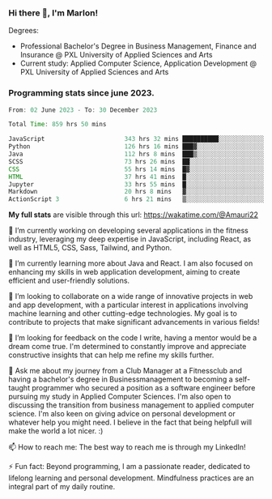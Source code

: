 
### Hi there 👋, I'm Marlon!

Degrees: 
- Professional Bachelor's Degree in Business Management, Finance and Insurance @ PXL University of Applied Sciences and Arts
- Current study: Applied Computer Science, Application Development @ PXL University of Applied Sciences and Arts

### Programming stats since june 2023.
<!--START_SECTION:waka-->

```java
From: 02 June 2023 - To: 30 December 2023

Total Time: 859 hrs 50 mins

JavaScript                      343 hrs 32 mins ██████████░░░░░░░░░░░░░░░   39.83 %
Python                          126 hrs 16 mins ███▓░░░░░░░░░░░░░░░░░░░░░   14.64 %
Java                            112 hrs 8 mins  ███▒░░░░░░░░░░░░░░░░░░░░░   13.00 %
SCSS                            73 hrs 26 mins  ██░░░░░░░░░░░░░░░░░░░░░░░   08.52 %
CSS                             55 hrs 14 mins  █▓░░░░░░░░░░░░░░░░░░░░░░░   06.41 %
HTML                            37 hrs 41 mins  █░░░░░░░░░░░░░░░░░░░░░░░░   04.37 %
Jupyter                         33 hrs 55 mins  █░░░░░░░░░░░░░░░░░░░░░░░░   03.93 %
Markdown                        20 hrs 8 mins   ▓░░░░░░░░░░░░░░░░░░░░░░░░   02.33 %
ActionScript 3                  6 hrs 21 mins   ▒░░░░░░░░░░░░░░░░░░░░░░░░   00.74 %
```

<!--END_SECTION:waka-->
**My full stats** are visible through this url: https://wakatime.com/@Amauri22



🔭 I’m currently working on developing several applications in the fitness industry, leveraging my deep expertise in JavaScript, including React, as well as HTML5, CSS, Sass, Tailwind, and Python.

🌱 I’m currently learning more about Java and React. I am also focused on enhancing my skills in web application development, aiming to create efficient and user-friendly solutions.

👯 I’m looking to collaborate on a wide range of innovative projects in web and app development, with a particular interest in applications involving machine learning and other cutting-edge technologies. My goal is to contribute to projects that make significant advancements in various fields!

🤔 I’m looking for feedback on the code I write, having a mentor would be a dream come true. I'm determined to constantly improve and appreciate constructive insights that can help me refine my skills further.

💬 Ask me about my journey from a Club Manager at a Fitnessclub and having a bachelor's degree in Businessmanagement to becoming a self-taught programmer who secured a position as a software engineer before pursuing my study in Applied Computer Sciences. I'm also open to discussing the transition from business management to applied computer science. I'm also keen on giving advice on personal development or whatever help you might need. I believe in the fact that being helpfull will make the world a lot nicer. :)

📫 How to reach me: The best way to reach me is through my LinkedIn!

⚡ Fun fact: Beyond programming, I am a passionate reader, dedicated to lifelong learning and personal development. Mindfulness practices are an integral part of my daily routine.


